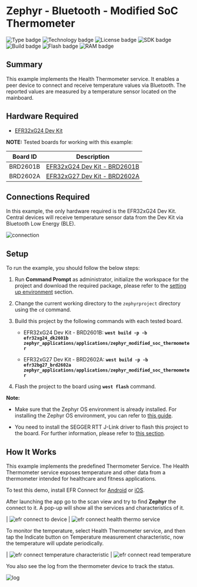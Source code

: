 # Zephyr - Bluetooth - Modified SoC Thermometer #

![Type badge](https://img.shields.io/badge/dynamic/json?url=https://raw.githubusercontent.com/SiliconLabs/application_examples_ci/master/zephyr_applications/zephyr_modified_soc_thermometer_common.json&label=Type&query=type&color=green)
![Technology badge](https://img.shields.io/badge/dynamic/json?url=https://raw.githubusercontent.com/SiliconLabs/application_examples_ci/master/zephyr_applications/zephyr_modified_soc_thermometer_common.json&label=Technology&query=technology&color=green)
![License badge](https://img.shields.io/badge/dynamic/json?url=https://raw.githubusercontent.com/SiliconLabs/application_examples_ci/master/zephyr_applications/zephyr_modified_soc_thermometer_common.json&label=License&query=license&color=green)
![SDK badge](https://img.shields.io/badge/dynamic/json?url=https://raw.githubusercontent.com/SiliconLabs/application_examples_ci/master/zephyr_applications/zephyr_modified_soc_thermometer_common.json&label=Zephyr%20version&query=zephyr_verion&color=green)
![Build badge](https://img.shields.io/endpoint?url=https://raw.githubusercontent.com/SiliconLabs/application_examples_ci/master/zephyr_applications/zephyr_modified_soc_thermometer_build_status.json)
![Flash badge](https://img.shields.io/badge/dynamic/json?url=https://raw.githubusercontent.com/SiliconLabs/application_examples_ci/master/zephyr_applications/zephyr_modified_soc_thermometer_common.json&label=Flash&query=flash&color=blue)
![RAM badge](https://img.shields.io/badge/dynamic/json?url=https://raw.githubusercontent.com/SiliconLabs/application_examples_ci/master/zephyr_applications/zephyr_modified_soc_thermometer_common.json&label=RAM&query=ram&color=blue)
## Summary ##

This example implements the Health Thermometer service. It enables a peer device to connect and receive temperature values via Bluetooth. The reported values are measured by a temperature sensor located on the mainboard.

## Hardware Required ##

- [EFR32xG24 Dev Kit](https://www.silabs.com/development-tools/wireless/efr32xg24-dev-kit?tab=overview)

**NOTE:**
Tested boards for working with this example:

| Board ID | Description  |
| ---------------------- | ------ |
| BRD2601B | [EFR32xG24 Dev Kit - BRD2601B](https://www.silabs.com/development-tools/wireless/efr32xg24-dev-kit?tab=overview)    |
| BRD2602A | [EFR32xG27 Dev Kit - BRD2602A](https://www.silabs.com/development-tools/wireless/efr32xg27-development-kit?tab=overview)    |

## Connections Required ##

In this example, the only hardware required is the EFR32xG24 Dev Kit. Central devices will receive temperature sensor data from the Dev Kit via Bluetooth Low Energy (BLE).

![connection](image/connection.png)

## Setup ##

To run the example, you should follow the below steps:

1. Run **Command Prompt** as administrator, initialize the workspace for the project and download the required package, please refer to the [setting up environment](../../README.md#setting-up-environment) section.
   
2. Change the current working directory to the `zephyrproject` directory using the `cd` command.

3. Build this project by the following commands with each tested board.

   - EFR32xG24 Dev Kit - BRD2601B: **`west build -p -b efr32xg24_dk2601b zephyr_applications/applications/zephyr_modified_soc_thermometer`**

   - EFR32xG27 Dev Kit - BRD2602A: **`west build -p -b efr32bg27_brd2602a zephyr_applications/applications/zephyr_modified_soc_thermometer`**

4. Flash the project to the board using **`west flash`** command.

**Note:**

- Make sure that the Zephyr OS environment is already installed. For installing the Zephyr OS environment, you can refer to [this guide](../../README.md#setting-up-environment).

- You need to install the SEGGER RTT J-Link driver to flash this project to the board. For further information, please refer to [this section](../../README.md#flash-the-application).

## How It Works ##

This example implements the predefined Thermometer Service. The Health Thermometer service exposes temperature and other data from a thermometer intended for healthcare and fitness applications.

To test this demo, install EFR Connect for [Android](https://play.google.com/store/apps/details?id=com.siliconlabs.bledemo&hl=en&gl=US) or [iOS](https://apps.apple.com/us/app/efr-connect-ble-mobile-app/id1030932759).

After launching the app go to the scan view and try to find **Zephyr** the connect to it. A pop-up will show all the services and characteristics of it.

| ![efr connect to device](image/efr_connect_to_device.png) | ![efr connect health thermo service](image/efr_connect_health_thermo_service.png)

To monitor the temperature, select Health Thermometer service, and then tap the Indicate button on Temperature measurement characteristic, now the temperature will update periodically.

| ![efr connect temperature characteristic](image/efr_connect_temperature_measurement.png) | ![efr connect read temperature](image/efr_connect_read_temperature.png)

You also see the log from the thermometer device to track the status.

![log](image/log.png)